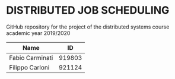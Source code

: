 # DISTRIBUTED JOB SCHEDULING

GitHub repository for the project of the distributed systems course academic year 2019/2020

| Name |ID|
|---|---|
|Fabio Carminati|919803|
|Filippo Carloni|921124|
